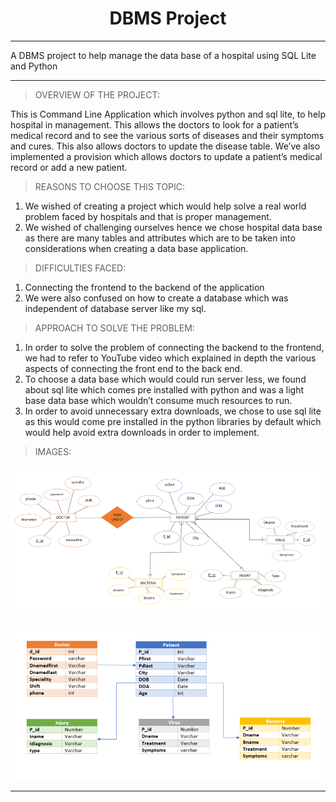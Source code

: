 <div align="center">


# DBMS Project

***  
  
</div> 
  
A DBMS project to help manage the data base of a hospital using SQL Lite and Python

***

> OVERVIEW OF THE PROJECT:

This is Command Line Application which involves python and sql lite, to help hospital in management. This allows the doctors to look for a patient’s medical record and to see the various sorts of diseases and their symptoms and cures. This also allows doctors to update the disease table. We’ve also implemented a provision which allows doctors to update a patient’s medical record or add a new patient.

> REASONS TO CHOOSE THIS TOPIC:

1. We wished of creating a project which would help solve a real world problem faced by hospitals and that is proper management.
2. We wished of challenging ourselves hence we chose hospital data base as there are many tables and attributes which are to be taken into considerations when creating a data base application.

> DIFFICULTIES FACED:

1. Connecting the frontend to the backend of the application
2. We were also confused on how to create a database which was independent of database server like my sql.


> APPROACH TO SOLVE THE PROBLEM:

1. In order to solve the problem of connecting the backend to the frontend, we had to refer to YouTube video which explained in depth the various aspects of connecting the front end to the back end.
2. To choose a data base which would could run server less, we found about sql lite which comes pre installed with python and was a light base data base which wouldn’t consume much resources to run.
3. In order to avoid unnecessary extra downloads, we chose to use sql lite as this would come pre installed in the python libraries by default which would help avoid extra downloads in order to implement.

> IMAGES:

![ER DIAGRAM](bg1.png)

![DATA BASE MODEL](bg.png)

***
